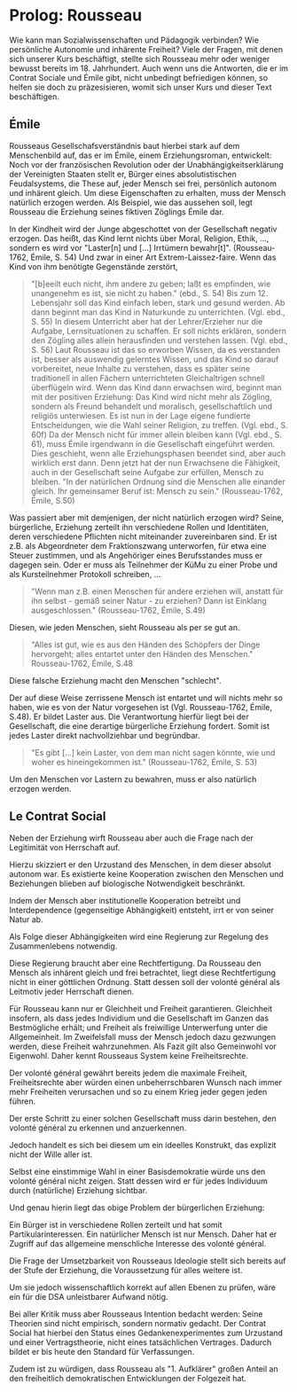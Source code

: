 # Prolog: Rousseau

<!-- TODO:  MH  hier (Und/oder am Ende) könnte auch gut das stehen (so einiges) was Emile und le Contrat Social verbindet ...; gegenwärtig stehen die beiden etwas alleine -->
Wie kann man Sozialwissenschaften und Pädagogik verbinden?
Wie persönliche Autonomie und inhärente Freiheit?
Viele der Fragen, mit denen sich unserer Kurs beschäftigt, stellte sich Rousseau mehr oder weniger bewusst bereits im 18. Jahrhundert.
Auch wenn uns die Antworten, die er im Contrat Sociale und Émile gibt, nicht unbedingt befriedigen können, so helfen sie doch zu präzesisieren, womit sich unser Kurs und dieser Text beschäftigen.

## Émile
Rousseaus Gesellschafsverständnis baut hierbei stark auf dem Menschenbild auf, das er im Émile, einem Erziehungsroman, entwickelt:
Noch vor der französischen Revolution oder der Unabhängigkeitserklärung der Vereinigten Staaten stellt er, Bürger eines absolutistischen Feudalsystems, die These auf, jeder Mensch sei frei, persönlich autonom und inhärent gleich.
Um diese Eigenschaften zu erhalten, muss der Mensch natürlich erzogen werden.
Als Beispiel, wie das aussehen soll, legt Rousseau die Erziehung seines fiktiven Zöglings Émile dar.

In der Kindheit wird der Junge abgeschottet von der Gesellschaft negativ erzogen.
Das heißt, das Kind lernt nichts über Moral, Religion, Ethik, ..., sondern es wird vor "Laster[n] und [...] Irrtümern bewahr[t]". (Rousseau-1762, Émile, S. 54)
Und zwar in einer Art Extrem-Laissez-faire.
Wenn das Kind von ihm benötigte Gegenstände zerstört,
> "[b]eeilt euch nicht, ihm andere zu geben; laßt es empfinden, wie unangenehm es ist, sie nicht zu haben." (ebd., S. 54)
Bis zum 12. Lebensjahr soll das Kind einfach leben, stark und gesund werden.
Ab dann beginnt man das Kind in Naturkunde zu unterrichten. (Vgl. ebd., S. 55)
In diesem Unterricht aber hat der Lehrer/Erzieher nur die Aufgabe, Lernsituationen zu schaffen.
Er soll nichts erklären, sondern den Zögling alles allein herausfinden und verstehen lassen. (Vgl. ebd., S. 56)
Laut Rousseau ist das so erworben Wissen, da es verstanden ist, besser als auswendig gelerntes Wissen, und das Kind so darauf vorbereitet, neue Inhalte zu verstehen, dass es später seine traditionell in allen Fächern unterrichteten Gleichaltrigen schnell überflügeln wird.
Wenn das Kind dann erwachsen wird, beginnt man mit der positiven Erziehung:
Das Kind wird nicht mehr als Zögling, sondern als Freund behandelt und moralisch, gesellschaftlich und religiös unterwiesen. Es ist nun in der Lage eigene fundierte Entscheidungen, wie die Wahl seiner Religion, zu treffen. (Vgl. ebd., S. 60f)
Da der Mensch nicht für immer allein bleiben kann (Vgl. ebd., S. 61), muss Émile irgendwann in die Gesellschaft eingeführt werden.
Dies geschieht, wenn alle Erziehungsphasen beendet sind, aber auch wirklich erst dann.
Denn jetzt hat der nun Erwachsene die Fähigkeit, auch in der Gesellschaft seine Aufgabe zur erfüllen, Mensch zu bleiben.
>"In der natürlichen Ordnung sind die Menschen alle einander gleich. Ihr gemeinsamer Beruf ist: Mensch zu sein."
(Rousseau-1762, Émile, S.50)

Was passiert aber mit demjenigen, der nicht natürlich erzogen wird?
Seine, bürgerliche, Erziehung zerteilt ihn verschiedene Rollen und Identitäten, deren verschiedene Pflichten nicht miteinander zuvereinbaren sind.
Er ist z.B. als Abgeordneter dem Fraktionszwang unterworfen, für etwa eine Steuer zustimmen, und als Angehöriger eines Berufsstandes muss er dagegen sein.
Oder er muss als Teilnehmer der KüMu zu einer Probe und als Kursteilnehmer Protokoll schreiben, ...
> "Wenn man z.B. einen Menschen für andere erziehen will, anstatt für ihn selbst - gemäß seiner Natur - zu erziehen?
> Dann ist Einklang ausgeschlossen."
> (Rousseau-1762, Émile, S.49)


Diesen, wie jeden Menschen, sieht Rousseau als per se gut an.
<!-- FIXME: MH, nein nicht wie jeden Menschen, wie jeden *natürlichen* Menschen. Außerdem ist das hier gewissermaßen eher eine Schlussfolgerung. Nochmal schauen ob das hier mehr als Sanduhr strukturiert werden kann: mit dem allgemeinen anfangen, einen Fokuspunkt herleiten, dann allgemeinere Schlussfolgerung anschließen. -->



> "Alles ist gut, wie es aus den Händen des Schöpfers der Dinge hervorgeht; alles entartet unter den Händen des Menschen."
> Rousseau-1762, Émile, S.48

Diese falsche Erziehung macht den Menschen "schlecht".
<!-- TODO: MH erläutern, zu kurz -->


Der auf diese Weise zerrissene Mensch ist entartet und will nichts mehr so haben, wie es von der Natur vorgesehen ist (Vgl. Rousseau-1762, Émile, S.48).
Er bildet Laster aus.
Die Verantwortung hierfür liegt bei der Gesellschaft, die eine derartige bürgerliche Erziehung fordert.
Somit ist jedes Laster direkt nachvollziehbar und begründbar.
<!-- FIXME: MH Übertreibung, zu simpel -->

> "Es gibt [...] kein Laster, von dem man nicht sagen könnte, wie und woher es hineingekommen ist."
> (Rousseau-1762, Émile, S. 53)

<!-- FIXME: MH die Laster wirken hier etwas ... deplaziert; sind die nicht eigentlich ein Spezial- und Anwendungsfall des generellen Problems der bürgerlichen Existenz nach Rousseau? Das hier zäumt irgendwie das Pferd von hinten auf ... -->

Um den Menschen vor Lastern zu bewahren, muss er also natürlich erzogen werden.

<!-- FIXME: MH ich finde hier steht schon ganz viel ganz wichtiges und richtiges zu Rousseau drin; allerdings erscheint mir die die Reihenfolge irgendwie noch schräg. Geht das irgendwie noch Sanduhr-mäßiger? -->


## Le Contrat Social

Neben der Erziehung wirft Rousseau aber auch die Frage nach der Legitimität von Herrschaft auf.

Hierzu skizziert er den Urzustand des Menschen, in dem dieser absolut autonom war.
Es existierte keine Kooperation zwischen den Menschen und Beziehungen blieben auf biologische Notwendigkeit beschränkt.
<!-- TODO: MH doch, es mag schon Kooperation existiert haben, aber diese war nicht *funktionell ausdifferenziert*, also es kooperierten *natürliche Menschen*, also etwa wie Freunde oder in der Familie, nicht in ihrer Funktion als xyz oder mediiert über Institutionen -->
Indem der Mensch aber institutionelle Kooperation betreibt und Interdependence (gegenseitige Abhängigkeit) entsteht, irrt er von seiner Natur ab.
<!-- TODO: MH genau, toller begriff! *institutionelle Kooperation* darauf kommt es an. Bei sowas wie interdependence einfach nur den deutschen begriff nehmen. -->
Als Folge dieser Abhängigkeiten wird eine Regierung zur Regelung des Zusammenlebens notwendig.
<!-- TODO: MH ja! genau, Zitat aus Rousseau vielleicht? -->
Diese Regierung braucht aber eine Rechtfertigung.
Da Rousseau den Mensch als inhärent gleich und frei betrachtet, liegt diese Rechtfertigung nicht in einer göttlichen Ordnung.
Statt dessen soll der volonté général als Leitmotiv jeder Herrschaft dienen.
<!-- TODO: MH das ist etwas lose als Definition des VG; der ist viel tiefschürfender, er stellt die Abstraktion dar, dass es ein gemeinsames Interesse gäbe. -->
Für Rousseau kann nur er Gleichheit und Freiheit garantieren.
Gleichheit insofern, als dass jedes Individium und die Gesellschaft im Ganzen das Bestmögliche erhält;
und Freiheit als freiwillige Unterwerfung unter die Allgemeinheit.
Im Zweifelsfall muss der Mensch jedoch dazu gezwungen werden, diese Freiheit  wahrzunehmen.
Als Fazit gilt also Gemeinwohl vor Eigenwohl.
Daher kennt Rousseaus System keine Freiheitsrechte.
<!-- TODO: MH ein Hinweis auf das Schubladendenken wäre hier hilfreich; etwa das Rousseau Republikaner ist, und es ihm folglich vor allem um die Soveränität der Polity (etwa: Politik-Körper) geht. Auch ein historischer Verweis auf andere Verfassungs- etc. Dokumente könnte hilfreich sein um die Innovation des VG zu klären -->
Der volonté général gewährt bereits jedem die maximale Freiheit, Freiheitsrechte aber würden einen unbeherrschbaren Wunsch nach immer mehr Freiheiten verursachen und so zu einem Krieg jeder gegen jeden führen.
<!-- TODO: MH hier brauchen wir ein Zitat von Rousseau, aus dem hervor geht, wie der VG maximal Freiheit gewährt, also wie Rousseau Autonomie und Gleichwertigkeit vereint. -->

Der erste Schritt zu einer solchen Gesellschaft muss darin bestehen, den volonté général zu erkennen und anzuerkennen.
<!-- TODO: MH wo findet sich das in Rousseau? Bin mir nicht so sicher. -->
Jedoch handelt es sich bei diesem um ein ideelles Konstrukt, das explizit nicht der Wille aller ist.
<!-- TODO: MH oder jedenfalls nicht der Wille aller sein muss ... -->
Selbst eine einstimmige Wahl in einer Basisdemokratie würde uns den volonté général nicht zeigen.
Statt dessen wird er für jedes Individuum durch (natürliche) Erziehung sichtbar.
<!-- TODO: MH der Zusammenhang zwischen erziehung und Politik könnte finde ich noch präziser sein ... was ist da der springende Punkt? -->

Und genau hierin liegt das obige Problem der bürgerlichen Erziehung:
<!-- TODO: MH schöne einleitung! -->
Ein Bürger ist in verschiedene Rollen zerteilt und hat somit Partikularinteressen.
Ein natürlicher Mensch ist nur Mensch.
Daher hat er  Zugriff auf das allgemeine menschliche Interesse des volonté général.

Die Frage der Umsetzbarkeit von Rousseaus Ideologie stellt sich bereits auf der Stufe der Erziehung, die Voraussetzung für alles weitere ist.
<!-- TODO: MH ergänzend stellt sich vielleicht auch die Frage, ob denn Rousseaus Ideal wünschenswert wäre? -->
Um sie jedoch wissenschaftlich korrekt auf allen Ebenen zu prüfen, wäre ein für die DSA unleistbarer Aufwand nötig.
<!-- TODO: MH ehm ich glaube Rousseaus ideal will per se nicht wissenschaftlich überprüft werden ...; außerdem juckt keinen, ob das auf der DSA geht ... -->

Bei aller Kritik muss aber Rousseaus Intention bedacht werden:
Seine Theorien sind nicht empirisch, sondern normativ gedacht.
Der Contrat Social hat hierbei den Status eines Gedankenexperimentes zum Urzustand und einer Vertragstheorie, nicht eines tatsächlichen Vertrages.
Dadurch bildet er bis heute den Standard für Verfassungen.
<!-- TODO: MH tut er das? Wie das denn? -->
Zudem ist zu würdigen, dass Rousseau als "1. Aufklärer" großen Anteil an den freiheitlich demokratischen Entwicklungen der Folgezeit hat.
<!-- TODO: MH ich will jetzt aber noch eure Meinung wissen; taugt Rousseau? lohnt der? Wofür? Was sagt uns das *wirklich* persönlich? -->
